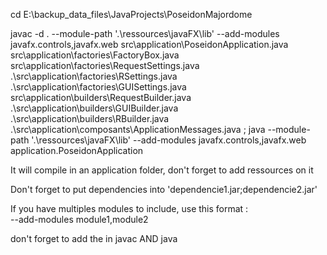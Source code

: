 cd E:\backup_data_files\JavaProjects\PoseidonMajordome

javac -d . --module-path '.\ressources\javaFX\lib\' --add-modules javafx.controls,javafx.web src\application\PoseidonApplication.java src\application\factories\FactoryBox.java src\application\factories\RequestSettings.java .\src\application\factories\RSettings.java .\src\application\factories\GUISettings.java  src\application\builders\RequestBuilder.java .\src\application\builders\GUIBuilder.java .\src\application\builders\RBuilder.java .\src\application\composants\ApplicationMessages.java ; java --module-path '.\ressources\javaFX\lib\' --add-modules javafx.controls,javafx.web application.PoseidonApplication

It will compile in an application folder, don't forget to add ressources on it

Don't forget to put dependencies into 'dependencie1.jar;dependencie2.jar' 

If you have multiples modules to include, use this format :    
    --add-modules module1,module2

don't forget to add the in javac AND java